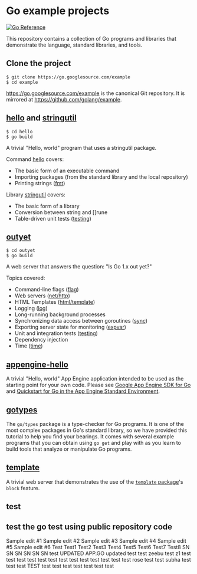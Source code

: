 # Go example projects

[![Go Reference](https://pkg.go.dev/badge/golang.org/x/example.svg)](https://pkg.go.dev/golang.org/x/example)

This repository contains a collection of Go programs and libraries that
demonstrate the language, standard libraries, and tools.

## Clone the project

```
$ git clone https://go.googlesource.com/example
$ cd example
```
https://go.googlesource.com/example is the canonical Git repository.
It is mirrored at https://github.com/golang/example.
## [hello](hello/) and [stringutil](stringutil/)

```
$ cd hello
$ go build
```
A trivial "Hello, world" program that uses a stringutil package.

Command [hello](hello/) covers:

* The basic form of an executable command
* Importing packages (from the standard library and the local repository)
* Printing strings ([fmt](//golang.org/pkg/fmt/))

Library [stringutil](stringutil/) covers:

* The basic form of a library
* Conversion between string and []rune
* Table-driven unit tests ([testing](//golang.org/pkg/testing/))

## [outyet](outyet/)

```
$ cd outyet
$ go build
```
A web server that answers the question: "Is Go 1.x out yet?"

Topics covered:

* Command-line flags ([flag](//golang.org/pkg/flag/))
* Web servers ([net/http](//golang.org/pkg/net/http/))
* HTML Templates ([html/template](//golang.org/pkg/html/template/))
* Logging ([log](//golang.org/pkg/log/))
* Long-running background processes
* Synchronizing data access between goroutines ([sync](//golang.org/pkg/sync/))
* Exporting server state for monitoring ([expvar](//golang.org/pkg/expvar/))
* Unit and integration tests ([testing](//golang.org/pkg/testing/))
* Dependency injection
* Time ([time](//golang.org/pkg/time/))

## [appengine-hello](appengine-hello/)

A trivial "Hello, world" App Engine application intended to be used as the
starting point for your own code. Please see
[Google App Engine SDK for Go](https://cloud.google.com/appengine/downloads#Google_App_Engine_SDK_for_Go)
and [Quickstart for Go in the App Engine Standard Environment](https://cloud.google.com/appengine/docs/standard/go/quickstart).

## [gotypes](gotypes/)

The `go/types` package is a type-checker for Go programs. It is one of the most
complex packages in Go's standard library, so we have provided this tutorial to
help you find your bearings. It comes with several example programs that you
can obtain using `go get` and play with as you learn to build tools that analyze
or manipulate Go programs.

## [template](template/)

A trivial web server that demonstrates the use of the
[`template` package](https://golang.org/pkg/text/template/)'s `block` feature.

## test
test the go test using public repository code
-----------------------------------------------------------
Sample edit #1
Sample edit #2
Sample edit #3
Sample edit #4
Sample edit #5
Sample edit #6
Test
Test1
Test2
Test3
Test4
Test5
Test6
Test7
Test8
SN
SN
SN
SN
SN
SN
test
UPDATED APP.GO
updated
test
test
zeebu
test
z1
test
test
test
test
test
test
test
test
test
test
test
test
test
rose
test
test
subha
test
test
test
TEST
test
test
test
test
test
test
test
